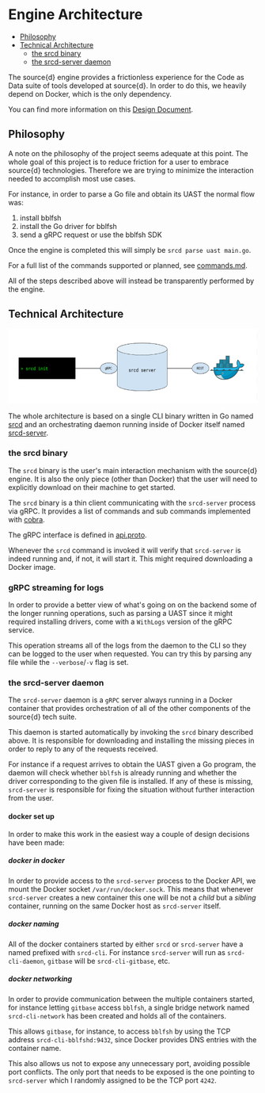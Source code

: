 #  Engine Architecture

- [Philosophy](#philosophy)
- [Technical Architecture](#technical-architecture)
    - [the srcd binary](#the-srcd-binary)
    - [the srcd-server daemon](#the-srcd-server-daemon)

The source{d} engine provides a frictionless experience
for the Code as Data suite of tools developed at source{d}.
In order to do this, we heavily depend on Docker, which is
the only dependency.

You can find more information on this [Design Document](https://docs.google.com/document/d/1Fw-qE8mC3lZUP5hoH1Jo5bYcGV0Z018uAq7er3oAMLw/edit?pli=1#).

## Philosophy

A note on the philosophy of the project seems adequate at
this point. The whole goal of this project is to reduce
friction for a user to embrace source{d} technologies.
Therefore we are trying to minimize the interaction needed
to accomplish most use cases.

For instance, in order to parse a Go file and obtain its
UAST the normal flow was:

1. install bblfsh
2. install the Go driver for bblfsh
3. send a gRPC request or use the bblfsh SDK

Once the engine is completed this will simply be
`srcd parse uast main.go`.

For a full list of the commands supported or planned, see [commands.md](commands.md).

All of the steps described above will instead be transparently
performed by the engine.

## Technical Architecture

<p align="center"><img src="architecture.png" height="150" /></p>

The whole architecture is based on a single CLI binary
written in Go named [srcd](../cmd/srcd) and an orchestrating
daemon running inside of Docker itself named
[srcd-server](../cmd/srcd-server).

### the srcd binary

The `srcd` binary is the user's main interaction mechanism
with the source{d} engine. It is also the only piece (other
than Docker) that the user will need to explicitly download
on their machine to get started.

The `srcd` binary is a thin client communicating with the
`srcd-server` process via gRPC. It provides a list of commands
and sub commands implemented with [cobra](https://github.com/spf13/cobra).

The gRPC interface is defined in [api.proto](../api/api.proto).

Whenever the `srcd` command is invoked it will verify that
`srcd-server` is indeed running and, if not, it will start it.
This might required downloading a Docker image.

### gRPC streaming for logs

In order to provide a better view of what's going on on the backend
some of the longer running operations, such as parsing a UAST since
it might required installing drivers, come with a `WithLogs` version
of the gRPC service.

This operation streams all of the logs from the daemon to the CLI so
they can be logged to the user when requested. You can try this by
parsing any file while the `--verbose`/`-v` flag is set.

### the srcd-server daemon

The `srcd-server` daemon is a `gRPC` server always running in
a Docker container that provides orchestration of all of the
other components of the source{d} tech suite.

This daemon is started automatically by invoking the `srcd`
binary described above. It is responsible for downloading and
installing the missing pieces in order to reply to any of the
requests received.

For instance if a request arrives to obtain the UAST given a
Go program, the daemon will check whether `bblfsh` is already
running and whether the driver corresponding to the given file
is installed.
If any of these is missing, `srcd-server` is responsible for
fixing the situation without further interaction from the user.

#### docker set up

In order to make this work in the easiest way a couple of design
decisions have been made:

##### docker in docker

In order to provide access to the `srcd-server` process to the Docker
API, we mount the Docker socket `/var/run/docker.sock`. This means
that whenever `srcd-server` creates a new container this one will be
not a *child* but a *sibling* container, running on the same Docker
host as `srcd-server` itself.

##### docker naming

All of the docker containers started by either `srcd` or `srcd-server`
have a named prefixed with `srcd-cli`. For instance `srcd-server` will
run as `srcd-cli-daemon`, `gitbase` will be `srcd-cli-gitbase`, etc.

##### docker networking

In order to provide communication between the multiple containers started,
for instance letting `gitbase` access `bblfsh`, a single bridge network
named `srcd-cli-network` has been created and holds all of the containers.

This allows `gitbase`, for instance, to access `bblfsh` by using the TCP
address `srcd-cli-bblfshd:9432`, since Docker provides DNS entries with
the container name.

This also allows us not to expose any unnecessary port, avoiding possible
port conflicts. The only port that needs to be exposed is the one pointing
to `srcd-server` which I randomly assigned to be the TCP port `4242`.